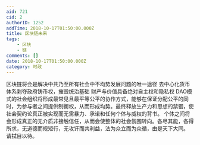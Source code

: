```yaml
---
aid: 721
cid: 2
authorID: 1252
addTime: 2018-10-17T01:50:00.000Z
title: 区块链未来
tags:
    - 区块
    - 链
comments: []
date: 2018-10-17T01:50:00.000Z
category: 时政
---
```


区块链将会是解决中共乃至所有社会中不均势发展问题的唯一途径 去中心化货币体系剥夺政府铸币权，摧毁统治基础 财产与价值具备绝对自主权和隐私权 DAO模式的社会组织将形成最常见且最平等公平的协作方式，能够在保证分配公平的同时，为参与者之间提供制衡权，从而形成均势。最终释放生产力和思想的禁锢，使社会契约论真正被实现而无需暴力、承诺和任何个体与威权的背书。 个体之间将会形成真正的无介质非接触信任，从而会使整体的社会氛围转向。各尽其能，各得所求，无道德而规矩行，无攻讦而共利益，法为众立而为众循，由是天下大同。 请拭目以待。
